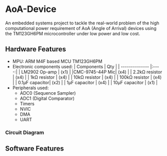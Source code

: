 # AoA-Device
An embedded systems project to tackle the real-world problem of the high computational power requirement of AoA (Angle of Arrival) devices using the TM123GH6PM microcontroller under low power and low cost. 

## Hardware Features
- MPU:  ARM M4F based MCU TM123GH6PM
- Electronic components used:
    |   Components   |  Qty |
    | -------------- |:----:|
    | LM2902 Op-amp  | (x1) |
    |CMC-9745-44P Mic| (x4) |
    | 2.2kΩ resistor | (x4) |
    | 1kΩ resistor   | (x4) |
    | 10kΩ resistor  | (x4) | 
    | 100kΩ resistor | (x4) |
    | 0.1μF capacitor| (x2) |
    | 1μF capacitor  | (x4) |
    | 10μF capacitor | (x1) |
- Peripherals used: 
    - ADC0 (Sequence Sampler)
    - ADC1 (Digital Comparator)
    - Timers
    - NVIC
    - DMA
    - UART

### Circuit Diagram


## Software Features